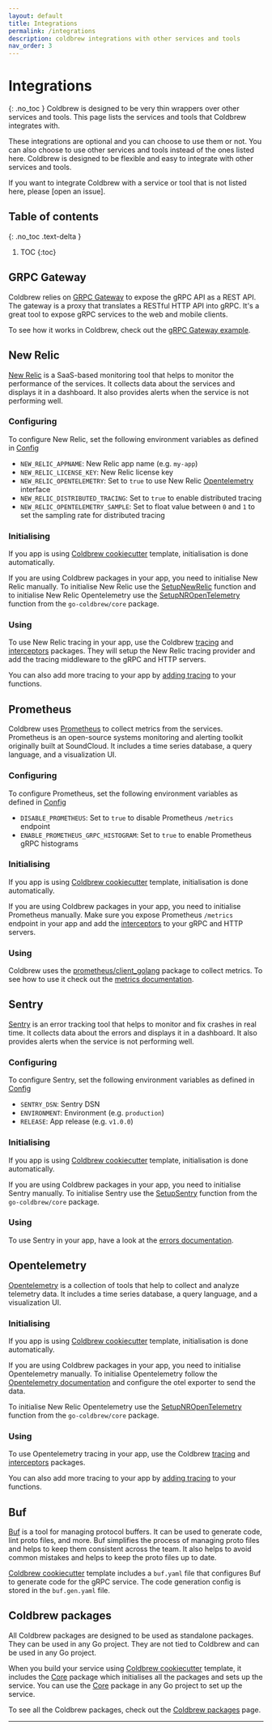 ```yaml
---
layout: default
title: Integrations
permalink: /integrations
description: coldbrew integrations with other services and tools
nav_order: 3
---
```

# Integrations
{: .no_toc }
Coldbrew is designed to be very thin wrappers over other services and tools. This page lists the services and tools that Coldbrew integrates with.

These integrations are optional and you can choose to use them or not. You can also choose to use other services and tools instead of the ones listed here. Coldbrew is designed to be flexible and easy to integrate with other services and tools.

If you want to integrate Coldbrew with a service or tool that is not listed here, please [open an issue].

## Table of contents
{: .no_toc .text-delta }

1. TOC
{:toc}

## GRPC Gateway

Coldbrew relies on [GRPC Gateway] to expose the gRPC API as a REST API. The gateway is a proxy that translates a RESTful HTTP API into gRPC. It's a great tool to expose gRPC services to the web and mobile clients.

To see how it works in Coldbrew, check out the [gRPC Gateway example].

## New Relic

[New Relic] is a SaaS-based monitoring tool that helps to monitor the performance of the services. It collects data about the services and displays it in a dashboard. It also provides alerts when the service is not performing well.

### Configuring

To configure New Relic, set the following environment variables as defined in [Config]
- `NEW_RELIC_APPNAME`: New Relic app name (e.g. `my-app`)
- `NEW_RELIC_LICENSE_KEY`: New Relic license key
- `NEW_RELIC_OPENTELEMETRY`: Set to `true` to use New Relic [Opentelemetry] interface
- `NEW_RELIC_DISTRIBUTED_TRACING`: Set to `true` to enable distributed tracing
- `NEW_RELIC_OPENTELEMETRY_SAMPLE`: Set to float value between `0` and `1` to set the sampling rate for distributed tracing

### Initialising

If you app is using [Coldbrew cookiecutter] template, initialisation is done automatically.

If you are using Coldbrew packages in your app, you need to initialise New Relic manually. To initialise New Relic use the [SetupNewRelic] function and to initialise New Relic Opentelemetry use the [SetupNROpenTelemetry] function from the `go-coldbrew/core` package.

### Using

To use New Relic tracing in your app, use the Coldbrew [tracing] and [interceptors] packages. They will setup the New Relic tracing provider and add the tracing middleware to the gRPC and HTTP servers.

You can also add more tracing to your app by [adding tracing] to your functions.

## Prometheus

Coldbrew uses [Prometheus] to collect metrics from the services. Prometheus is an open-source systems monitoring and alerting toolkit originally built at SoundCloud. It includes a time series database, a query language, and a visualization UI.

### Configuring

To configure Prometheus, set the following environment variables as defined in [Config]
- `DISABLE_PROMETHEUS`: Set to `true` to disable Prometheus `/metrics` endpoint
- `ENABLE_PROMETHEUS_GRPC_HISTOGRAM`: Set to `true` to enable Prometheus gRPC histograms

### Initialising

If you app is using [Coldbrew cookiecutter] template, initialisation is done automatically.

If you are using Coldbrew packages in your app, you need to initialise Prometheus manually. Make sure you expose Prometheus `/metrics` endpoint in your app and add the [interceptors] to your gRPC and HTTP servers.

### Using

Coldbrew uses the [prometheus/client_golang] package to collect metrics. To see how to use it check out the [metrics documentation].


## Sentry

[Sentry] is an error tracking tool that helps to monitor and fix crashes in real time. It collects data about the errors and displays it in a dashboard. It also provides alerts when the service is not performing well.

### Configuring

To configure Sentry, set the following environment variables as defined in [Config]
- `SENTRY_DSN`: Sentry DSN
- `ENVIRONMENT`: Environment (e.g. `production`)
- `RELEASE`: App release (e.g. `v1.0.0`)

### Initialising

If you app is using [Coldbrew cookiecutter] template, initialisation is done automatically.

If you are using Coldbrew packages in your app, you need to initialise Sentry manually. To initialise Sentry use the [SetupSentry] function from the `go-coldbrew/core` package.

### Using

To use Sentry in your app, have a look at the [errors documentation].

## Opentelemetry

[Opentelemetry] is a collection of tools that help to collect and analyze telemetry data. It includes a time series database, a query language, and a visualization UI.

### Initialising

If you app is using [Coldbrew cookiecutter] template, initialisation is done automatically.

If you are using Coldbrew packages in your app, you need to initialise Opentelemetry manually. To initialise Opentelemetry follow the [Opentelemetry documentation] and configure the otel exporter to send the data.

To initialise New Relic Opentelemetry use the [SetupNROpenTelemetry] function from the `go-coldbrew/core` package.

### Using

To use Opentelemetry tracing in your app, use the Coldbrew [tracing] and [interceptors] packages.

You can also add more tracing to your app by [adding tracing] to your functions.

## Buf

[Buf] is a tool for managing protocol buffers. It can be used to generate code, lint proto files, and more. Buf simplifies the process of managing proto files and helps to keep them consistent across the team. It also helps to avoid common mistakes and helps to keep the proto files up to date.

[Coldbrew cookiecutter] template includes a `buf.yaml` file that configures Buf to generate code for the gRPC service. The code generation config is stored in the `buf.gen.yaml` file.

## Coldbrew packages

All Coldbrew packages are designed to be used as standalone packages. They can be used in any Go project. They are not tied to Coldbrew and can be used in any Go project.

When you build your service using [Coldbrew cookiecutter] template, it includes the [Core] package which initialises all the packages and sets up the service. You can use the [Core] package in any Go project to set up the service.

To see all the Coldbrew packages, check out the [Coldbrew packages] page.

---
[GRPC Gateway]: https://grpc-ecosystem.github.io/grpc-gateway/
[gRPC Gateway example]: /howto/APIs/#adding-a-new-api-to-your-service
[Buf]: https://buf.build/
[Coldbrew cookiecutter]: /getting-started#using-the-coldbrew-cookiecutter-template
[Prometheus]: https://prometheus.io/
[metrics documentation]: /howto/Metrics/
[New Relic]: https://newrelic.com/
[Sentry]: https://sentry.io/welcome/
[Opentelemetry]: https://opentelemetry.io/
[Jaeger]: https://www.jaegertracing.io/
[Hystrix-Go]: https://pkg.go.dev/github.com/afex/hystrix-go/hystrix
[Go-grpc-middleware]: https://github.com/grpc-ecosystem/go-grpc-middleware
[Core]: https://github.com/go-coldbrew/core/tree/main#readme
[Coldbrew packages]: /packages
[Config]: https://pkg.go.dev/github.com/go-coldbrew/core/config#Config
[adding tracing]: /howto/Tracing/#adding-tracing-to-your-functions
[SetupNewRelic]: https://pkg.go.dev/github.com/go-coldbrew/core#SetupNewRelic
[SetupNROpenTelemetry]: https://pkg.go.dev/github.com/go-coldbrew/core#SetupNROpenTelemetry
[interceptors]: https://pkg.go.dev/github.com/go-coldbrew/interceptors
[tracing]: https://pkg.go.dev/github.com/go-coldbrew/tracing
[prometheus/client_golang]: https://github.com/prometheus/client_golang
[SetupSentry]: https://pkg.go.dev/github.com/go-coldbrew/core#SetupSentry
[Opentelemetry documentation]: https://opentelemetry.io/docs/go/getting-started/
[errors documentation]: /howto/errors/#coldbrew-notifier-package

